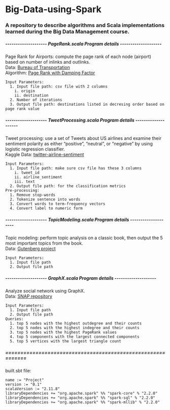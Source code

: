 # Big-Data-using-Spark

### A repository to describe algorithms and Scala implementations learned during the Big Data Management course.

##### -------------------- PageRank.scala Program details --------------------
Page Rank for Airports: compute the page rank of each node (airport) based on number of inlinks and outlinks.<br/>
Data: [Bureau of Transportation](https://www.transtats.bts.gov/DL_SelectFields.asp?Table_ID=236)<br/>
Algorithm: [Page Rank with Damping Factor](https://en.wikipedia.org/wiki/PageRank)
```
Input Parameters:
  1. Input file path: csv file with 2 columns 
    i. origin
    ii. destination
  2. Number of iterations
  3. Output file path: destinations listed in decresing order based on page rank value
```

##### -------------------- TweetProcessing.scala Program details --------------------
Tweet processing: use a set of Tweets about US airlines and examine their sentiment polarity as either “positive”, “neutral”, or “negative” by using logistic regression classifier.<br/>
Kaggle Data: [twitter-airline-sentiment](https://www.kaggle.com/crowdflower/twitter-airline-sentiment)
```
Input Parameters:
  1. Input file path: make sure csv file has these 3 columns
    i. tweet_id
    ii. airline_sentiment
    iii. text
  2. Output file path: for the classification metrics
Pre-processing:
  1. Remove stop-words
  2. Tokenize sentence into words
  3. Convert words to term-frequency vectors
  4. Convert label to numeric form
```

##### -------------------- TopicModeling.scala Program details --------------------
Topic modeling: perform topic analysis on a classic book, then output the 5 most important topics from the book.<br/>
Data: [Gutenberg project](http://www.gutenberg.org)
```
Input Parameters:
  1. Input file path
  2. Output file path
```

##### -------------------- GraphX.scala Program details --------------------
Analyze social network using GraphX.<br/>
Data: [SNAP repository](https://snap.stanford.edu/data/index.html%23socnets)
```
Input Parameters:
  1. Input file path
  2. Output file path
Queries:
  1. top 5 nodes with the highest outdegree and their counts
  2. top 5 nodes with the highest indegree and their counts
  3. top 5 nodes with the highest PageRank values
  4. top 5 components with the largest connected components
  5. top 5 vertices with the largest triangle count
```


##### ============================================================
built.sbt file:
```
name := "Project"
version := "0.1"
scalaVersion := "2.11.8"
libraryDependencies += "org.apache.spark" %% "spark-core" % "2.2.0"
libraryDependencies += "org.apache.spark" %% "spark-sql" % "2.2.0"
libraryDependencies += "org.apache.spark" %% "spark-mllib" % "2.2.0"
```
